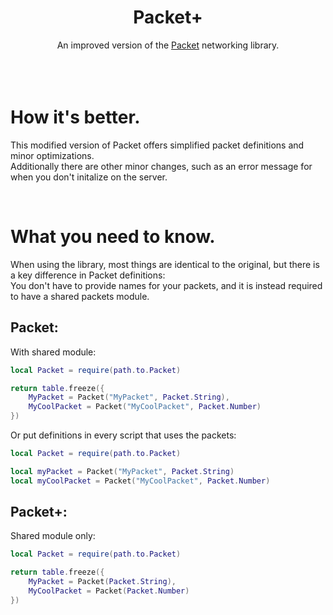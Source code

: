 <div align="center">
<h1>Packet+</h1>
An improved version of the <a target="_blank" href="https://devforum.roblox.com/t/3573907">Packet</a> networking library.
</div>
<br>
​<br>
<br>

# How it's better.
This modified version of Packet offers simplified packet definitions and minor optimizations.<br>
Additionally there are other minor changes, such as an error message for when you don't initalize on the server.

<br>

# What you need to know.
When using the library, most things are identical to the original, but there is a key difference in Packet definitions:<br>
You don't have to provide names for your packets, and it is instead required to have a shared packets module.

## Packet:
With shared module:
```lua
local Packet = require(path.to.Packet)

return table.freeze({
	MyPacket = Packet("MyPacket", Packet.String),
	MyCoolPacket = Packet("MyCoolPacket", Packet.Number)
})
```
Or put definitions in every script that uses the packets:
```lua
local Packet = require(path.to.Packet)

local myPacket = Packet("MyPacket", Packet.String)
local myCoolPacket = Packet("MyCoolPacket", Packet.Number)
```

## Packet+:
Shared module only:
```lua
local Packet = require(path.to.Packet)

return table.freeze({
	MyPacket = Packet(Packet.String),
	MyCoolPacket = Packet(Packet.Number)
})
```
